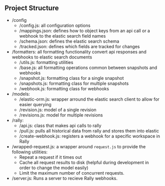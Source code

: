 ## Project Structure

* /config
    - /config.js: all configuration options
    - /mappings.json: defines how to object keys from an api call or a webhook to the elastic search field names
    - /schema.json: defines the elastic search schema
    - /tracked.json: defines which fields are tracked for changes
* /formatters: all formatting functionality convert api responses and webhooks to elastic search documents
    - /utils.js: formatting utilities
    - /base.js: all formatting operations common between snapshots and webhooks
    - /snapshot.js: formatting class for a single snapshot
    - /snapshots.js: formatting class for multiple snapshots
    - /webhook.js: formatting class for webhooks
* /models:
    - /elastic-orm.js: wrapper arround the elastic search client to allow for easier querying
    - /revision.js: model of a single revision
    - /revisions.js: model for multiple revisions
* /rally:
    - /api.js: class that makes api calls to rally
    - /pull.js: pulls all historical data from rally and stores them into elastic
    - /create-webhook.js: registers a webhook for a specific workspace in Rally
* /wrapped-request.js: a wrapper around `request.js` to provide the following utilities:
    - Repeat a request if it times out
    - Cache all request results to disk (helpful during development in order to change the model easily)
    - Limit the maximum number of concurrent requests.
* /server.js: Runs a server to recieve Rally webhooks.